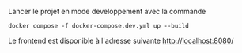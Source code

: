 Lancer le projet en mode developpement avec la commande

`docker compose -f docker-compose.dev.yml up --build`

Le frontend est disponible à l'adresse suivante [http://localhost:8080/](http://localhost:8080/)
